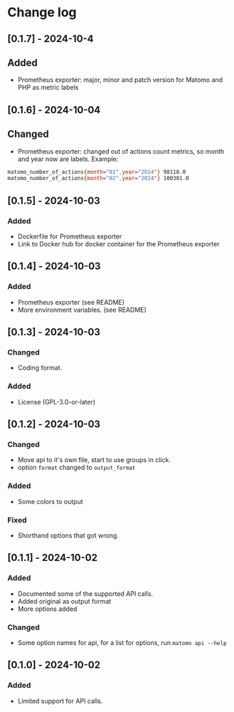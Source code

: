 # Change log

## [0.1.7] - 2024-10-4

## Added

- Prometheus exporter: major, minor and patch version for Matomo and PHP as metric labels

## [0.1.6] - 2024-10-04

## Changed

- Prometheus exporter: changed out of actions count metrics, so month and year now are labels. Example:

```sh
matomo_number_of_actions{month="01",year="2024"} 98118.0
matomo_number_of_actions{month="02",year="2024"} 100301.0
```

## [0.1.5] - 2024-10-03

### Added

- Dockerfile for Prometheus exporter
- Link to Docker hub for docker container for the Prometheus exporter

## [0.1.4] - 2024-10-03

### Added

- Prometheus exporter (see README)
- More environment variables. (see README)

## [0.1.3] - 2024-10-03

### Changed

- Coding format.

### Added

- License (GPL-3.0-or-later)

## [0.1.2] - 2024-10-03

### Changed

- Move api to it's own file, start to use groups in click.
- option `format` changed to `output_format`

### Added

- Some colors to output

### Fixed

- Shorthand options that got wrong.

## [0.1.1] - 2024-10-02

### Added

- Documented some of the supported API calls.
- Added original as output format
- More options added

### Changed

- Some option names for api, for a list for options, run `matomo api --help`

## [0.1.0] - 2024-10-02

### Added

- Limited support for API calls.
